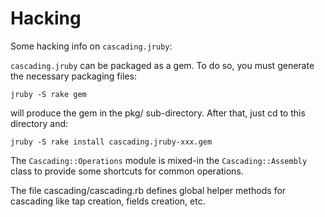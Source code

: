 # Hacking

Some hacking info on `cascading.jruby`:

`cascading.jruby` can be packaged as a gem. To do so, you must generate the necessary packaging files:

    jruby -S rake gem

will produce the gem in the pkg/ sub-directory. After that, just cd to this directory and:

    jruby -S rake install cascading.jruby-xxx.gem

The `Cascading::Operations` module is mixed-in the `Cascading::Assembly` class to provide some shortcuts for common operations.

The file cascading/cascading.rb defines global helper methods for cascading like tap creation, fields creation, etc. 
